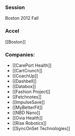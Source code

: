 
### Session
Boston 2012 Fall

### Accel
[[Boston]]

### Companies:
- [[CarePort Health]]
- [[CartCrunch]]
- [[CoachUp]]
- [[Dashbell]]
- [[Databox]]
- [[Fashion Project]]
- [[Fetchnotes]]
- [[ImpulseSave]]
- [[MyBetterFit]]
- [[NBD Nano]]
- [[Ovia Health]]
- [[Rise Robotics]]
- [[SyncOnSet Technologies]]


